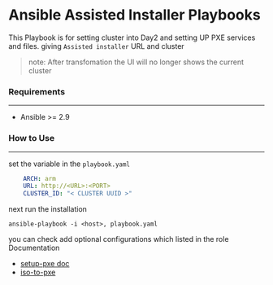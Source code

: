 # Ansible Assisted Installer Playbooks

This Playbook is for setting cluster into Day2 and setting UP PXE services and files.
giving `Assisted installer` URL and cluster 

> note: After transfomation the UI will no longer shows the current cluster

### **Requirements**
---
-  Ansible >= 2.9



### **How to Use**
---
set the variable in the `playbook.yaml`
```yaml
    ARCH: arm
    URL: http://<URL>:<PORT>
    CLUSTER_ID: "< CLUSTER UUID >" 
```

next run the installation
```shell
ansible-playbook -i <host>, playbook.yaml 
```

you can check add optional configurations which listed in the role Documentation 

- [setup-pxe doc](./docs/download-iso-pxe.md)
- [iso-to-pxe](./docs/setup-pxe.md)


